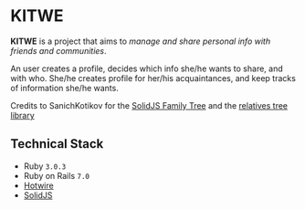 # KITWE

**KITWE** is a project that aims to *manage and share personal info with friends and communities*.

An user creates a profile, decides which info she/he wants to share, and with who.
She/he creates profile for her/his acquaintances, and keep tracks of information she/he wants.

Credits to SanichKotikov for the [SolidJS Family Tree](https://github.com/SanichKotikov/solid-family-tree-example) and the [relatives tree library](https://github.com/SanichKotikov/relatives-tree)


## Technical Stack

- Ruby `3.0.3`
- Ruby on Rails `7.0`
- [Hotwire](https://hotwired.dev/)
- [SolidJS](https://www.solidjs.com/)
